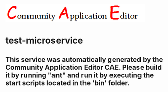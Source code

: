 ![CAE](https://github.com/cae-test/application-test-application11/blob/master/microservice-test-microservice/img/logo.png)  

test-microservice
===================


This service was automatically generated by the Community Application Editor CAE. Please build it by running "ant" and run it by executing the start scripts located in the 'bin' folder.
---------------
